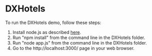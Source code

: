 ﻿# DXHotels

To run the DXHotels demo, follow these steps:

 1. Install node.js as described [here](https://github.com/joyent/node/wiki/installation).
 2. Run "npm install" from the command line in the DXHotels folder.
 3. Run "node app.js" from the command line in the DXHotels folder.
 4. Go to the http://localhost:3000/ page in your web browser.
